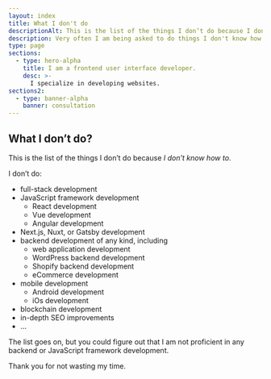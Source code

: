 ```yaml
---
layout: index
title: What I don't do
descriptionAlt: This is the list of the things I don’t do because I don’t know how to.
description: Very often I am being asked to do things I don't know how to do. Here is the list of skills that I still need to acquire.
type: page
sections:
  - type: hero-alpha
    title: I am a frontend user interface developer.
    desc: >-
      I specialize in developing websites.
sections2:
  - type: banner-alpha
    banner: consultation
---
```


## What I don’t do?

This is the list of the things I don’t do because *I don’t know how to*.

I don’t do:
- full-stack development
- JavaScript framework development
  - React development
  - Vue development
  - Angular development
- Next.js, Nuxt, or Gatsby development
- backend development of any kind, including
  - web application development
  - WordPress backend development
  - Shopify backend development
  - eCommerce development
- mobile development
  - Android development
  - iOs development
- blockchain development
- in-depth SEO improvements
- …

The list goes on, but you could figure out that I am not proficient in any backend or JavaScript framework development.

Thank you for not wasting my time.
